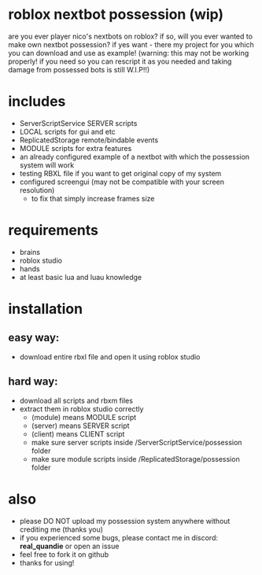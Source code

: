 # roblox nextbot possession (wip)
are you ever player nico's nextbots on roblox?
if so, will you ever wanted to make own nextbot possession?
if yes want - there my project for you which you can download and use as example!
(warning: this may not be working properly! if you need so you can rescript it as you needed and taking damage from possessed bots is still W.I.P!!)

# includes
- ServerScriptService SERVER scripts
- LOCAL scripts for gui and etc
- ReplicatedStorage remote/bindable events
- MODULE scripts for extra features
- an already configured example of a nextbot with which the possession system will work
- testing RBXL file if you want to get original copy of my system
- configured screengui (may not be compatible with your screen resolution)
  - to fix that simply increase frames size

# requirements
- brains
- roblox studio
- hands
- at least basic lua and luau knowledge

# installation
## easy way:
- download entire rbxl file and open it using roblox studio
## hard way:
- download all scripts and rbxm files
- extract them in roblox studio correctly
  - (module) means MODULE script
  - (server) means SERVER script
  - (client) means CLIENT script
  - make sure server scripts inside /ServerScriptService/possession folder
  - make sure module scripts inside /ReplicatedStorage/possession folder

# also
- please DO NOT upload my possession system anywhere without crediting me (thanks you)
- if you experienced some bugs, please contact me in discord: **real_quandie** or open an issue
- feel free to fork it on github
- thanks for using!
